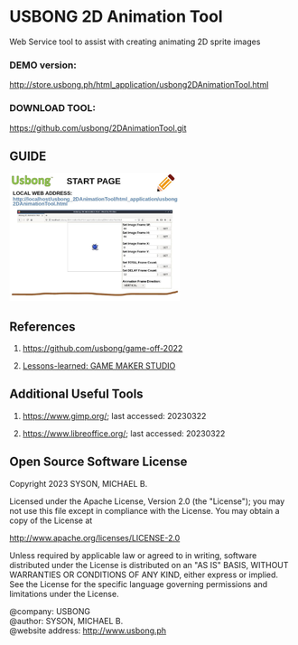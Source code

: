 # USBONG 2D Animation Tool

Web Service tool to assist with creating animating 2D sprite images

### DEMO version: 

http://store.usbong.ph/html_application/usbong2DAnimationTool.html

### DOWNLOAD TOOL:

https://github.com/usbong/2DAnimationTool.git

## GUIDE

[<img src="https://github.com/usbong/2DAnimationTool/blob/main/GUIDE/2DAnimationToolGuideSlideSetJpgVersion/usbong2DAnimationToolGuidePage2.jpg" width="60%">](https://github.com/usbong/2DAnimationTool/blob/main/GUIDE/usbong2DAnimationToolGuide.md)

## References

1) https://github.com/usbong/game-off-2022

2) [Lessons-learned: GAME MAKER STUDIO](https://github.com/usbong/newsletters/blob/main/notes/LessonsLearned/GameMakerStudio/GameMakerStudioV20230216.md)

## Additional Useful Tools

1) https://www.gimp.org/; last accessed: 20230322

2) https://www.libreoffice.org/; last accessed: 20230322

## Open Source Software License
Copyright 2023 SYSON, MICHAEL B.

Licensed under the Apache License, Version 2.0 (the "License"); you may not use this file except in compliance with the License. You may obtain a copy of the License at

   http://www.apache.org/licenses/LICENSE-2.0
  
Unless required by applicable law or agreed to in writing, software distributed under the License is distributed on an "AS IS" BASIS, WITHOUT WARRANTIES OR CONDITIONS OF ANY KIND, either express or implied. See the License for the specific language governing permissions and limitations under the License.

@company: USBONG<br/>
@author: SYSON, MICHAEL B.<br/>
@website address: http://www.usbong.ph<br/>
